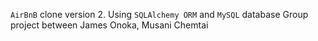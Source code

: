 `AirBnB` clone version 2. Using `SQLAlchemy ORM` and `MySQL` database
Group project between James Onoka, Musani Chemtai
